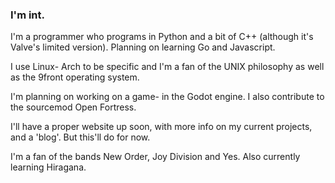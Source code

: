 ### I'm int.
 I'm a programmer who programs in Python and a bit of C++ (although it's Valve's limited version). Planning on learning Go and Javascript.
 
 I use Linux- Arch to be specific and I'm a fan of the UNIX philosophy as well as the 9front operating system.
 
 I'm planning on working on a game- in the Godot engine. I also contribute to the sourcemod Open Fortress.
 
 I'll have a proper website up soon, with more info on my current projects, and a 'blog'. But this'll do for now.

I'm a fan of the bands New Order, Joy Division and Yes. Also currently learning Hiragana.
